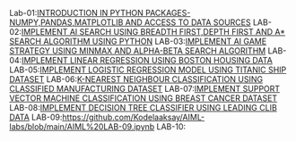 
Lab-01:[INTRODUCTION IN PYTHON PACKAGES-NUMPY,PANDAS,MATPLOTLIB AND ACCESS TO DATA SOURCES](https://github.com/Kodelaaksay/AIML-labs/blob/main/lab02.ipynb)
LAB-02:[IMPLEMENT AI SEARCH USING BREADTH FIRST,DEPTH FIRST AND A* SEARCH ALGORITHM USING PYTHON](https://github.com/Kodelaaksay/AIML-labs/blob/main/lab02.ipynb)
LAB-03:[IMPLEMENT AI GAME STRATEGY USING MINMAX AND ALPHA-BETA SEARCH ALGORITHM](https://github.com/Kodelaaksay/AIML-labs/blob/main/AIML_LAB_03.ipynb)
LAB-04:[IMPLEMENT LINEAR REGRESSION USING BOSTON HOUSING DATA](https://github.com/Kodelaaksay/AIML-labs/blob/main/Lab-04.ipynb)
LAB-05:[IMPLEMENT LOGISTIC REGRESSION MODEL USING TITANIC SHIP DATASET](https://github.com/Kodelaaksay/AIML-labs/blob/main/LAb.05.ipynb)
LAB-06:[K-NEAREST NEIGHBOUR CLASSIFICATION USING CLASSIFIED MANUFACTURING DATASET](https://github.com/Kodelaaksay/AIML-labs/blob/main/Lab-06.ipynb)
LAB-07:[IMPLEMENT SUPPORT VECTOR MACHINE CLASSIFICATION USING BREAST CANCER DATASET](https://github.com/Kodelaaksay/AIML-labs/blob/main/AIML_LAB_07.ipynb)
LAB-08:[IMPLEMENT DECISION TREE CLASSIFIER USING LEADING CLIB DATA](https://github.com/Kodelaaksay/AIML-labs/blob/main/AIML_LAB_08.ipynb)
LAB-09:https://github.com/Kodelaaksay/AIML-labs/blob/main/AIML%20LAB-09.ipynb
LAB-10:
